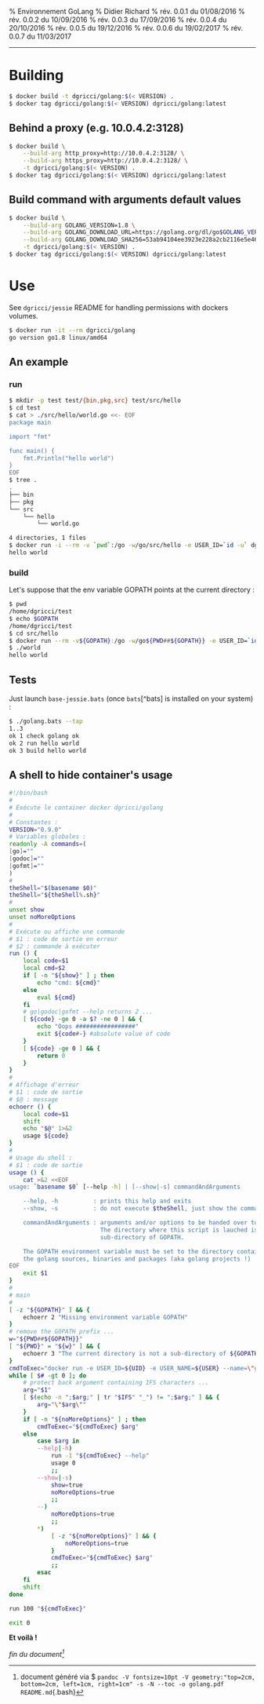 % Environnement GoLang
% Didier Richard
% rév. 0.0.1 du 01/08/2016
% rév. 0.0.2 du 10/09/2016
% rév. 0.0.3 du 17/09/2016
% rév. 0.0.4 du 20/10/2016
% rév. 0.0.5 du 19/12/2016
% rév. 0.0.6 du 19/02/2017
% rév. 0.0.7 du 11/03/2017

---

# Building #

```bash
$ docker build -t dgricci/golang:$(< VERSION) .
$ docker tag dgricci/golang:$(< VERSION) dgricci/golang:latest
```

## Behind a proxy (e.g. 10.0.4.2:3128) ##

```bash
$ docker build \
    --build-arg http_proxy=http://10.0.4.2:3128/ \
    --build-arg https_proxy=http://10.0.4.2:3128/ \
    -t dgricci/golang:$(< VERSION) .
$ docker tag dgricci/golang:$(< VERSION) dgricci/golang:latest
```

## Build command with arguments default values ##

```bash
$ docker build \
    --build-arg GOLANG_VERSION=1.8 \
    --build-arg GOLANG_DOWNLOAD_URL=https://golang.org/dl/go$GOLANG_VERSION.linux-amd64.tar.gz \
    --build-arg GOLANG_DOWNLOAD_SHA256=53ab94104ee3923e228a2cb2116e5e462ad3ebaeea06ff04463479d7f12d27ca \
    -t dgricci/golang:$(< VERSION) .
$ docker tag dgricci/golang:$(< VERSION) dgricci/golang:latest
```

# Use #

See `dgricci/jessie` README for handling permissions with dockers volumes.

```bash
$ docker run -it --rm dgricci/golang
go version go1.8 linux/amd64
```

## An example ##

### run ###

```bash
$ mkdir -p test test/{bin,pkg,src} test/src/hello
$ cd test
$ cat > ./src/hello/world.go <<- EOF
package main

import "fmt"

func main() {
    fmt.Println("hello world")
}
EOF
$ tree .
.
├── bin
├── pkg
└── src
    └── hello
        └── world.go

4 directories, 1 files
$ docker run -i --rm -v `pwd`:/go -w/go/src/hello -e USER_ID=`id -u` dgricci/golang go run world.go
hello world
```

### build ###

Let's suppose that the env variable GOPATH points at the current directory :

```bash
$ pwd
/home/dgricci/test
$ echo $GOPATH
/home/dgricci/test
$ cd src/hello
$ docker run --rm -v${GOPATH}:/go -w/go${PWD##${GOPATH}} -e USER_ID=`id -u` -e USER_NAME=`whoami` dgricci/golang go build world.go
$ ./world
hello world
```

## Tests ##

Just launch `base-jessie.bats` (once `bats`[^bats] is installed on your
system) :

```bash
$ ./golang.bats --tap
1..3
ok 1 check golang ok
ok 2 run hello world
ok 3 build hello world
```

## A shell to hide container's usage ##

```bash
#!/bin/bash
#
# Exécute le container docker dgricci/golang
#
# Constantes :
VERSION="0.9.0"
# Variables globales :
readonly -A commands=(
[go]=""
[godoc]=""
[gofmt]=""
)
#
theShell="$(basename $0)"
theShell="${theShell%.sh}"
#
unset show
unset noMoreOptions
#
# Exécute ou affiche une commande
# $1 : code de sortie en erreur
# $2 : commande à exécuter
run () {
    local code=$1
    local cmd=$2
    if [ -n "${show}" ] ; then
        echo "cmd: ${cmd}"
    else
        eval ${cmd}
    fi
    # go|godoc|gofmt --help returns 2 ...
    [ ${code} -ge 0 -a $? -ne 0 ] && {
        echo "Oops #################"
        exit ${code#-} #absolute value of code
    }
    [ ${code} -ge 0 ] && {
        return 0
    }
}
#
# Affichage d'erreur
# $1 : code de sortie
# $@ : message
echoerr () {
    local code=$1
    shift
    echo "$@" 1>&2
    usage ${code}
}
#
# Usage du shell :
# $1 : code de sortie
usage () {
    cat >&2 <<EOF
usage: `basename $0` [--help -h] | [--show|-s] commandAndArguments

    --help, -h          : prints this help and exits
    --show, -s          : do not execute $theShell, just show the command to be executed

    commandAndArguments : arguments and/or options to be handed over to ${theShell}.
                          The directory where this script is lauched is a
                          sub-directory of GOPATH.

    The GOPATH environment variable must be set to the directory containing
    the golang sources, binaries and packages (aka golang projects !)
EOF
    exit $1
}
#
# main
#
[ -z "${GOPATH}" ] && {
    echoerr 2 "Missing environment variable GOPATH"
}
# remove the GOPATH prefix ...
w="${PWD##${GOPATH}}"
[ "${PWD}" = "${w}" ] && {
    echoerr 3 "The current directory is not a sub-directory of ${GOPATH}"
}
cmdToExec="docker run -e USER_ID=${UID} -e USER_NAME=${USER} --name=\"go$$\" --rm=true -v${GOPATH}:/go -w/go${w} dgricci/golang $theShell"
while [ $# -gt 0 ]; do
    # protect back argument containing IFS characters ...
    arg="$1"
    [ $(echo -n ";$arg;" | tr "$IFS" "_") != ";$arg;" ] && {
        arg="\"$arg\""
    }
    if [ -n "${noMoreOptions}" ] ; then
        cmdToExec="${cmdToExec} $arg"
    else
        case $arg in
        --help|-h)
            run -1 "${cmdToExec} --help"
            usage 0
            ;;
        --show|-s)
            show=true
            noMoreOptions=true
            ;;
        --)
            noMoreOptions=true
            ;;
        *)
            [ -z "${noMoreOptions}" ] && {
                noMoreOptions=true
            }
            cmdToExec="${cmdToExec} $arg"
            ;;
        esac
    fi
    shift
done

run 100 "${cmdToExec}"

exit 0
```

__Et voilà !__


_fin du document[^pandoc_gen]_

[^pandoc_gen]: document généré via $ `pandoc -V fontsize=10pt -V geometry:"top=2cm, bottom=2cm, left=1cm, right=1cm" -s -N --toc -o golang.pdf README.md`{.bash}

